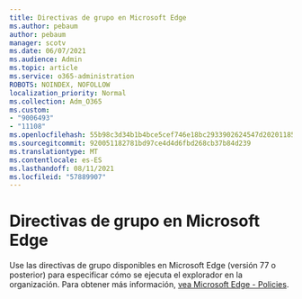 ```yaml
---
title: Directivas de grupo en Microsoft Edge
ms.author: pebaum
author: pebaum
manager: scotv
ms.date: 06/07/2021
ms.audience: Admin
ms.topic: article
ms.service: o365-administration
ROBOTS: NOINDEX, NOFOLLOW
localization_priority: Normal
ms.collection: Adm_O365
ms.custom:
- "9006493"
- "11108"
ms.openlocfilehash: 55b98c3d34b1b4bce5cef746e18bc2933902624547d2020118579593ca5c6f77
ms.sourcegitcommit: 920051182781bd97ce4d4d6fbd268cb37b84d239
ms.translationtype: MT
ms.contentlocale: es-ES
ms.lasthandoff: 08/11/2021
ms.locfileid: "57889907"
---
```

# <a name="group-policies-in-microsoft-edge"></a>Directivas de grupo en Microsoft Edge

Use las directivas de grupo disponibles en Microsoft Edge (versión 77 o posterior) para especificar cómo se ejecuta el explorador en la organización. Para obtener más información, [vea Microsoft Edge - Policies](https://docs.microsoft.com/deployedge/microsoft-edge-policies#available-policies).